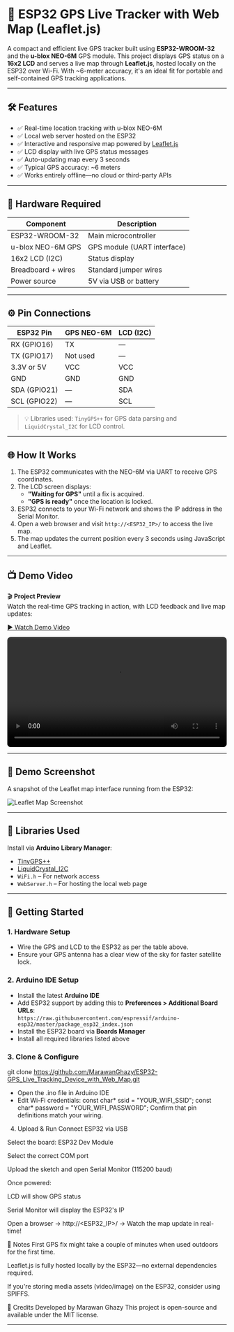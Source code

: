 # 🚀 ESP32 GPS Live Tracker with Web Map (Leaflet.js)

A compact and efficient live GPS tracker built using **ESP32-WROOM-32** and the **u-blox NEO-6M** GPS module. This project displays GPS status on a **16x2 LCD** and serves a live map through **Leaflet.js**, hosted locally on the ESP32 over Wi-Fi. With ~6-meter accuracy, it's an ideal fit for portable and self-contained GPS tracking applications.

---

## 🛠 Features

- ✅ Real-time location tracking with u-blox NEO-6M
- ✅ Local web server hosted on the ESP32
- ✅ Interactive and responsive map powered by [Leaflet.js](https://leafletjs.com)
- ✅ LCD display with live GPS status messages
- ✅ Auto-updating map every 3 seconds
- ✅ Typical GPS accuracy: ~6 meters
- ✅ Works entirely offline—no cloud or third-party APIs

---

## 🔌 Hardware Required

| Component          | Description                     |
|-------------------|---------------------------------|
| ESP32-WROOM-32     | Main microcontroller             |
| u-blox NEO-6M GPS | GPS module (UART interface)     |
| 16x2 LCD (I2C)     | Status display                  |
| Breadboard + wires | Standard jumper wires           |
| Power source       | 5V via USB or battery            |

---

## ⚙ Pin Connections

| ESP32 Pin    | GPS NEO-6M | LCD (I2C) |
|--------------|------------|-----------|
| RX (GPIO16)  | TX         | —         |
| TX (GPIO17)  | Not used   | —         |
| 3.3V or 5V   | VCC        | VCC       |
| GND          | GND        | GND       |
| SDA (GPIO21) | —          | SDA       |
| SCL (GPIO22) | —          | SCL       |

> 💡 Libraries used: `TinyGPS++` for GPS data parsing and `LiquidCrystal_I2C` for LCD control.

---

## 🌐 How It Works

1. The ESP32 communicates with the NEO-6M via UART to receive GPS coordinates.
2. The LCD screen displays:
   - **"Waiting for GPS"** until a fix is acquired.
   - **"GPS is ready"** once the location is locked.
3. ESP32 connects to your Wi-Fi network and shows the IP address in the Serial Monitor.
4. Open a web browser and visit `http://<ESP32_IP>/` to access the live map.
5. The map updates the current position every 3 seconds using JavaScript and Leaflet.

---

## 📺 Demo Video

🎬 **Project Preview**  
Watch the real-time GPS tracking in action, with LCD feedback and live map updates:

[▶ Watch Demo Video](https://github.com/MarawanGhazy/ESP32-GPS_Live_Tracking_Device_with_Web_Map/raw/main/assets/Demo.mp4)

<video src="https://github.com/MarawanGhazy/ESP32-GPS_Live_Tracking_Device_with_Web_Map/raw/main/assets/Demo.mp4" controls style="width:100%; max-width:600px; border-radius:8px;"></video>

---

## 📸 Demo Screenshot

A snapshot of the Leaflet map interface running from the ESP32:

![Leaflet Map Screenshot](https://github.com/MarawanGhazy/ESP32-GPS_Live_Tracking_Device_with_Web_Map/raw/main/assets/Location.jpg)

---

## 🔧 Libraries Used

Install via **Arduino Library Manager**:

- [TinyGPS++](https://github.com/mikalhart/TinyGPSPlus)
- [LiquidCrystal_I2C](https://github.com/johnrickman/LiquidCrystal_I2C)
- `WiFi.h` – For network access
- `WebServer.h` – For hosting the local web page

---

## 🚀 Getting Started

### 1. Hardware Setup
- Wire the GPS and LCD to the ESP32 as per the table above.
- Ensure your GPS antenna has a clear view of the sky for faster satellite lock.

### 2. Arduino IDE Setup
- Install the latest **Arduino IDE**
- Add ESP32 support by adding this to **Preferences > Additional Board URLs**:  
  `https://raw.githubusercontent.com/espressif/arduino-esp32/master/package_esp32_index.json`
- Install the ESP32 board via **Boards Manager**
- Install all required libraries listed above

### 3. Clone & Configure
git clone https://github.com/MarawanGhazy/ESP32-GPS_Live_Tracking_Device_with_Web_Map.git
- Open the .ino file in Arduino IDE
- Edit Wi-Fi credentials:
 const char* ssid = "YOUR_WIFI_SSID";
const char* password = "YOUR_WIFI_PASSWORD";
Confirm that pin definitions match your wiring.

4. Upload & Run
Connect ESP32 via USB

Select the board: ESP32 Dev Module

Select the correct COM port

Upload the sketch and open Serial Monitor (115200 baud)

Once powered:

LCD will show GPS status

Serial Monitor will display the ESP32's IP

Open a browser → http://<ESP32_IP>/ → Watch the map update in real-time!

📡 Notes
First GPS fix might take a couple of minutes when used outdoors for the first time.

Leaflet.js is fully hosted locally by the ESP32—no external dependencies required.

If you're storing media assets (video/image) on the ESP32, consider using SPIFFS.

🙌 Credits
Developed by Marawan Ghazy
This project is open-source and available under the MIT license.

---


